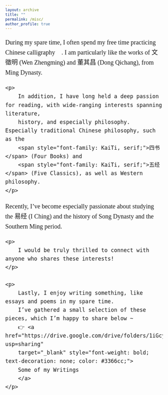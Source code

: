 ```yaml
---
layout: archive
title: ""
permalink: /misc/
author_profile: true
---
```


<div style="font-family: 'Times New Roman', serif; font-size: 20px; line-height: 1.6;">
    <p>
        During my spare time, I often spend my free time practicing 
        <span style="font-family: KaiTi, serif;">Chinese calligraphy</span> 📜. 
        I am particularly like the works of <span style="font-family: KaiTi, serif;">文徵明</span> (Wen Zhengming) 
        and <span style="font-family: KaiTi, serif;">董其昌</span> (Dong Qichang), from Ming Dynasty.
    </p>

    <p>
        In addition, I have long held a deep passion for reading, with wide-ranging interests spanning literature, 
        history, and especially philosophy. Especially traditional Chinese philosophy, such as the 
        <span style="font-family: KaiTi, serif;">四书</span> (Four Books) and 
        <span style="font-family: KaiTi, serif;">五经</span> (Five Classics), as well as Western philosophy.
    </p>

<p>
    Recently, I’ve become especially passionate about studying the 
    <span style="font-family: KaiTi, serif;">易经</span> (I Ching) and the history of Song Dynasty and the Southern Ming period. 
</p>
 

    <p>
        I would be truly thrilled to connect with anyone who shares these interests!
    </p>

    <p>
        Lastly, I enjoy writing something, like essays and poems in my spare time. 
        I’ve gathered a small selection of these pieces, which I’m happy to share below ~ 
        👉 <a href="https://drive.google.com/drive/folders/1iGcyKl5uJwAhn9umMcvQY0Gch25MbL3Z?usp=sharing" 
        target="_blank" style="font-weight: bold; text-decoration: none; color: #3366cc;">
        Some of my Writings
        </a>
    </p>
</div>













<!--...

## School of Computing Summer Workshop, National University of Singapore

I had the privilege of being advised by Professor Hugh Anderson and collaborating with students from various universities from May to July. During this period, we focused on addressing the BREACK network attack and explored methods to prevent it.   

Our group work culminated in the production of a programe paper and a poster, which can be found here: [paper](../assets/IABAS-2023-7-24-Group7.pdf)/[poster](../assets/SWS3011_07 _Poster.pdf).


## Summer Camps

* 2024.07.20-2024.07-24  School of Mathematics and Statistics, Xi'an Jiaotong University. (Excellent Camper)

--> 


<!--...
![Photo with Prof. Anderson](photo_with_hugh.png){: width="400px" }  

<span style="font-size: 16px; font-weight: bold;">Photo with guidence Prof. Anderson, in NUS summer workshop</span>

--> 

